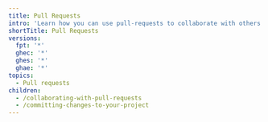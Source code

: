 ```yaml
---
title: Pull Requests
intro: 'Learn how you can use pull-requests to collaborate with others and commit changes to your own projects.'
shortTitle: Pull Requests
versions:
  fpt: '*'
  ghec: '*'
  ghes: '*'
  ghae: '*'
topics:
  - Pull requests
children:
  - /collaborating-with-pull-requests
  - /committing-changes-to-your-project
---
```

